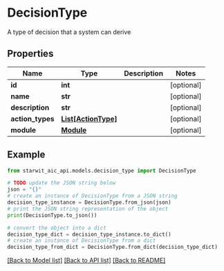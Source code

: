 # DecisionType

A type of decision that a system can derive

## Properties

Name | Type | Description | Notes
------------ | ------------- | ------------- | -------------
**id** | **int** |  | [optional] 
**name** | **str** |  | [optional] 
**description** | **str** |  | [optional] 
**action_types** | [**List[ActionType]**](ActionType.md) |  | [optional] 
**module** | [**Module**](Module.md) |  | [optional] 

## Example

```python
from starwit_aic_api.models.decision_type import DecisionType

# TODO update the JSON string below
json = "{}"
# create an instance of DecisionType from a JSON string
decision_type_instance = DecisionType.from_json(json)
# print the JSON string representation of the object
print(DecisionType.to_json())

# convert the object into a dict
decision_type_dict = decision_type_instance.to_dict()
# create an instance of DecisionType from a dict
decision_type_from_dict = DecisionType.from_dict(decision_type_dict)
```
[[Back to Model list]](../README.md#documentation-for-models) [[Back to API list]](../README.md#documentation-for-api-endpoints) [[Back to README]](../README.md)


